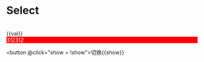 # Select

<br>

<div>
  <div>{{val}}</div>
  <ot-select :options="options" @change="val = $event.detail" placeholder="请输入"/>

  <ot-transition :show="show" class="init" enterClass="enter-class" showClass="show-class" hideClass="hide-class" leaveClass="leave-class">
    <div style="background-color: red;">312312</div>
  </ot-transition>

  <button @click="show = !show">切换{{show}}</button>
</div>

<script setup>
  import { ref } from 'vue'
  import { html } from 'others-ui'

  const val = ref(0)

  const options = [
    {
      label: html`
        <style>
          .color-red {
            color: red;
          }
        <\/style>
        <span class="color-red">第一个</span>
      `,
      value: "1"
    },
    {
      label: '第二个',
      value: "2"
    },
    {
      label: '第三个',
      value: "3"
    },
    {
      label: '第四个',
      value: "4"
    },
    {
      label: '第五个',
      value: "5"
    }
  ]

  const show = ref(false)

</script>

<style>
  .init {
    width: 100px;
    height: 100px;
    overflow: hidden;
    background-color: red;
    color: white;
    opacity: 1;
    transition: all 0.3s ease-out;
  }

  .enter-class, .leave-class {
    opacity: 0;
    transform: translateX(20px);
  }

  .show-class {
    transition: all 0.3s ease-out;
  }

  .hide-class {
    transition: all 0.8s cubic-bezier(1, 0.5, 0.8, 1);
  }
</style>


